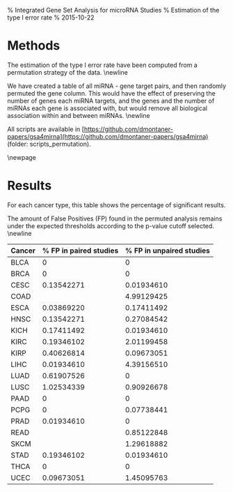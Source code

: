 % Integrated Gene Set Analysis for microRNA Studies
% Estimation of the type I error rate
% 2015-10-22



Methods
===============================================================

The estimation of the type I error rate have been computed from a permutation strategy of the data. 
\newline

We have created a table of all miRNA - gene target pairs, and then randomly
permuted the gene column. This would have the effect of preserving the number of genes each
miRNA targets, and the genes and the number of miRNAs each gene is associated with, but
would remove all biological association within and between miRNAs.
\newline

All scripts are available in [https://github.com/dmontaner-papers/gsa4mirna](https://github.com/dmontaner-papers/gsa4mirna)
(folder: scripts_permutation).

\newpage


Results
===============================================================

For each cancer type, this table shows the percentage of significant results. 

The amount of False Positives (FP) found in the permuted analysis remains under the expected thresholds according to the p-value cutoff selected.
\newline


| Cancer | % FP in paired studies | % FP in unpaired studies |
|--------|------------------------|--------------------------|
| BLCA   |                      0 |                        0 |
| BRCA   |                      0 |                        0 |
| CESC   |             0.13542271 |               0.01934610 |
| COAD   |                        |               4.99129425 |
| ESCA   |             0.03869220 |               0.17411492 |
| HNSC   |             0.13542271 |               0.27084542 |
| KICH   |             0.17411492 |               0.01934610 |
| KIRC   |             0.19346102 |               2.01199458 |
| KIRP   |             0.40626814 |               0.09673051 |
| LIHC   |             0.01934610 |               4.39156510 |
| LUAD   |             0.61907526 |                        0 |
| LUSC   |             1.02534339 |               0.90926678 |
| PAAD   |                      0 |                        0 |
| PCPG   |                      0 |               0.07738441 |
| PRAD   |             0.01934610 |                        0 |
| READ   |                        |               0.85122848 |
| SKCM   |                        |               1.29618882 |
| STAD   |             0.19346102 |               0.01934610 |
| THCA   |                      0 |                        0 |
| UCEC   |             0.09673051 |               1.45095763 |
